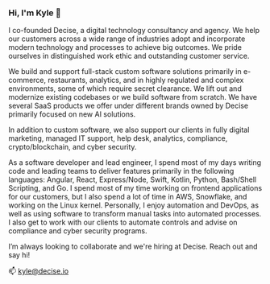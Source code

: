 ### Hi, I'm Kyle 👋

<!--
**kylepott/kylepott** is a ✨ _special_ ✨ repository because its `README.md` (this file) appears on your GitHub profile.

Here are some ideas to get you started:
-->

I co-founded Decise, a digital technology consultancy and agency. We help our customers across a wide range of industries adopt and incorporate modern technology and processes to achieve big outcomes. We pride ourselves in distinguished work ethic and outstanding customer service.

We build and support full-stack custom software solutions primarily in e-commerce, restaurants, analytics, and in highly regulated and complex environments, some of which require secret clearance.  We lift out and modernize existing codebases or we build software from scratch.  We have several SaaS products we offer under different brands owned by Decise primarily focused on new AI solutions.  

In addition to custom software, we also support our clients in fully digital marketing, managed IT support, help desk, analytics, compliance, crypto/blockchain, and cyber security.

As a software developer and lead engineer, I spend most of my days writing code and leading teams to deliver features primarily in the following languages: Angular, React, Express/Node, Swift, Kotlin, Python, Bash/Shell Scripting, and Go.  I spend most of my time working on frontend applications for our customers, but I also spend a lot of time in AWS, Snowflake, and working on the Linux kernel.  Personally, I enjoy automation and DevOps, as well as using software to transform manual tasks into automated processes.  I also get to work with our clients to automate controls and advise on compliance and cyber security programs.

I’m always looking to collaborate and we're hiring at Decise. Reach out and say hi!

📫 kyle@decise.io
